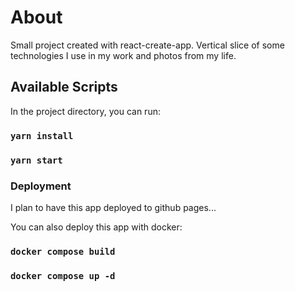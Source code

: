 # About

Small project created with react-create-app. Vertical slice of some technologies I use in my work and photos from my life.

## Available Scripts

In the project directory, you can run:

### `yarn install`

### `yarn start`

### Deployment

I plan to have this app deployed to github pages...

You can also deploy this app with docker:

### `docker compose build`

### `docker compose up -d`
